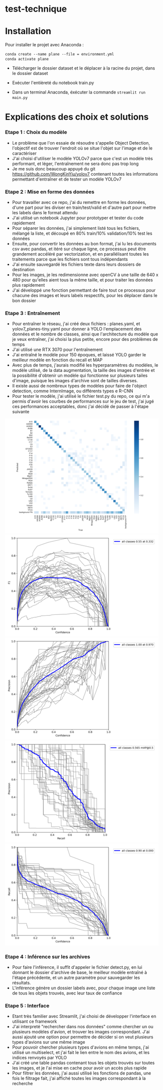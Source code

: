 # test-technique

# Installation
Pour installer le projet avec Anaconda :
```
conda create --name plane --file = environment.yml
conda activate plane
```

- Télécharger le dossier dataset et le déplacer à la racine du projet, dans le dossier dataset

- Exécuter l'entièreté du notebook train.py 

- Dans un terminal Anaconda, éxécuter la commande ```streamlit run main.py```

# Explications des choix et solutions

### Etape 1 : Choix du modèle
 - Le problème que l'on essaie de résoudre s'appelle Object Detection, l'objectif est de trouver l'endroit où se situe l'objet sur l'image et de le caractériser
 - J'ai choisi d'utiliser le modèle YOLOv7 parce que c'est un modèle très performant, et léger, l'entraînement ne sera donc pas trop long
 - Je me suis donc beaucoup appuyé du git https://github.com/WongKinYiu/yolov7 contenant toutes les informations permettant d'entraîner et de tester un modèle YOLOv7

### Etape 2 : Mise en forme des données
 - Pour travailler avec ce repo, j'ai du remettre en forme les données, d'une part pour les diviser en train/test/valid et d'autre part pour mettre les labels dans le format attendu
 - J'ai utilisé un notebook Jupyter pour prototyper et tester du code rapidement
 - Pour séparer les données, j'ai simplement listé tous les fichiers, mélangé la liste, et découpé en 80% train/10% validation/10% test les données 
 - Ensuite, pour convertir les données au bon format, j'ai lu les documents csv avec pandas, et itéré sur chaque ligne, ce processus peut être grandement accéléré par vectorization, et en parallélisant toutes les traitements parce que les fichiers sont tous indépendants
 - J'ai ensuite sauvegardé les fichiers texte dans leurs dossiers de destination
 - Pour les images, je les redimensionne avec openCV à une taille de 640 x 480 pour qu'elles aient tous la même taille, et pour traiter les données plus rapidement
 - J'ai développé une fonction permettant de faire tout ce processus pour chacune des images et leurs labels respectifs, pour les déplacer dans le bon dossier 

### Etape 3 : Entraînement
 - Pour entraîner le réseau, j'ai créé deux fichiers : planes.yaml, et yolov7_planes-tiny.yaml pour donner à YOLO l'emplacement des données et le nombre de classes, ainsi que l'architecture du modèle que je veux entraîner, j'ai choisi la plus petite, encore pour des problèmes de temps
 - J'ai utilisé une RTX 3070 pour l'entraînement
 - J'ai entraîné le modèle pour 150 époques, et laissé YOLO garder le meilleur modèle en fonction du recall et MAP
 - Avec plus de temps, j'aurais modifié les hyperparamètres du modèles, le modèle utilisé, de la data augmentation, la taille des images d'entrée et la possibilité d'obtenir un modèle qui fonctionne sur plusieurs tailes d'image, puisque les images d'archive sont de tailles diverses.
 - Il existe aussi de nombreux types de modèles pour faire de l'object detection, comme InternImage, ou différents types e R-CNN
 - Pour tester le modèle, j'ai utilisé le fichier test.py du repo, ce qui m'a permis d'avoir les courbes de performances sur le jeu de test, j'ai jugé ces performances acceptables, donc j'ai décidé de passer à l'étape suivante

 ![](images/confusion_matrix.png)
 ![](images/F1_curve.png)
 ![](images/P_curve.png)
 ![](images/PR_curve.png)
 ![](images/R_curve.png)

 
### Etape 4 : Inférence sur les archives
 - Pour faire l'inférence, il suffit d'appeler le fichier detect.py, en lui donnant le dossier d'archive de base, le meilleur modèle entraîné à l'étape précédente, et un autre paramètre pour sauvegarder les résultats.
 - L'inférence génère un dossier labels avec, pour chaque image une liste de tous les objets trouvés, avec leur taux de confiance

### Etape 5 : Interface
 - Etant très familier avec Streamlit, j'ai choisi de développer l'interface en utilisant ce framework
 - J'ai interpreté "rechercher dans nos données" comme chercher un ou plusieurs modèles d'avion, et trouver les images correspondant. J'ai aussi ajouté une option pour permettre de décider si on veut plusieurs types d'avions sur une même image
 - Pour pouvoir chercher plusieurs types d'avions en même temps, j'ai utilisé un multiselect, et j'ai fait le lien entre le nom des avions, et les indices renvoyés par YOLO
 - J'ai créé une table pandas contenant tous les objets trouvés sur toutes les images, et je l'ai mise en cache pour avoir un accès plus rapide
 - Pour filtrer les données, j'ai aussi utilisé les fonctions de pandas, une fois le filtrage fait, j'ai affiché toutes les images correspondant à la recherche


